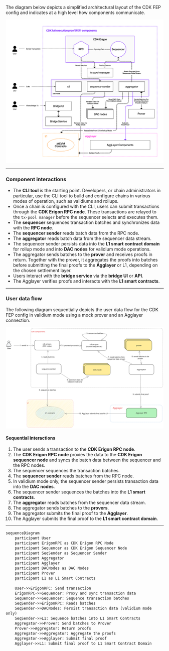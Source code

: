 The diagram below depicts a simplified architectural layout of the CDK FEP config and indicates at a high level how components communicate.

![High level view of CDK config](../../img/cdk/cdk-stack.svg)

---

### Component interactions

- The **CLI tool** is the starting point. Developers, or chain administrators in particular, use the CLI tool to build and configure chains in various modes of operation, such as validiums and rollups.
- Once a chain is configured with the CLI, users can submit transactions through the **CDK Erigon RPC node**. These transactions are relayed to the `tx-pool manager` before the sequencer selects and executes them.
- The **sequencer** sequences transaction batches and synchronizes data with the **RPC node**.
- The **sequencer sender** reads batch data from the RPC node.
- The **aggregator** reads batch data from the sequencer data stream.
- The sequencer sender persists data into the **L1 smart contract domain** for rollup mode and into **DAC nodes** for validium mode operations.
- The aggregator sends batches to the **prover** and receives proofs in return. Together with the prover, it aggregates the proofs into batches before submitting the final proofs to the **Agglayer** or L1, depending on the chosen settlement layer.
- Users interact with the **bridge service** via the **bridge UI** or **API**.
- The Agglayer verifies proofs and interacts with the **L1 smart contracts**.

---

### User data flow

The following diagram sequentially depicts the user data flow for the CDK FEP config in validium mode using a mock prover and an Agglayer connection.

![High level view of CDK user data flow](../../img/cdk/cdk-user-data-flow.svg)

#### Sequential interactions

1. The user sends a transaction to the **CDK Erigon RPC node**.
2. The **CDK Erigon RPC node** proxies the data to the **CDK Erigon sequencer node** and syncs the batch data between the sequencer and the RPC nodes.
3. The sequencer sequences the transaction batches.
4. The **sequencer sender** reads batches from the RPC node.
5. In validium mode only, the sequencer sender persists transaction data into the **DAC nodes**.
6. The sequencer sender sequences the batches into the **L1 smart contracts**.
7. The **aggregator** reads batches from the sequencer data stream.
8. The aggregator sends batches to the **provers**.
9. The aggregator submits the final proof to the **Agglayer**.
10. The Agglayer submits the final proof to the **L1 smart contract domain**.

---

```mermaid
sequenceDiagram
    participant User
    participant ErigonRPC as CDK Erigon RPC Node
    participant Sequencer as CDK Erigon Sequencer Node
    participant SeqSender as Sequencer Sender
    participant Aggregator
    participant Agglayer
    participant DACNodes as DAC Nodes
    participant Prover
    participant L1 as L1 Smart Contracts

    User->>ErigonRPC: Send transaction
    ErigonRPC->>Sequencer: Proxy and sync transaction data
    Sequencer->>Sequencer: Sequence transaction batches
    SeqSender->>ErigonRPC: Reads batches
    SeqSender->>DACNodes: Persist transaction data (validium mode only)
    SeqSender->>L1: Sequence batches into L1 Smart Contracts 
    Aggregator->>Prover: Send batches to Prover 
    Prover->>Aggregator: Return proofs 
    Aggregator->>Aggregator: Aggregate the proofs
    Aggregator->>Agglayer: Submit final proof
    Agglayer->>L1: Submit final proof to L1 Smart Contract Domain